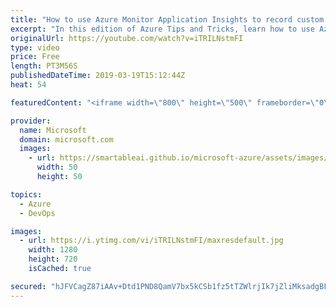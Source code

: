 ```yaml
---
title: "How to use Azure Monitor Application Insights to record custom events | Azure Tips and Tricks"
excerpt: "In this edition of Azure Tips and Tricks, learn how to use Azure Monitor Application Insights to make your application logging smarter with Custom Event Tracking.   For more tips and tricks, visit: http://azuredev.tips     Get started with 12 months of free services and $200 USD in credit. Create your"
originalUrl: https://youtube.com/watch?v=iTRILNstmFI
type: video
price: Free
length: PT3M56S
publishedDateTime: 2019-03-19T15:12:44Z
heat: 54

featuredContent: "<iframe width=\"800\" height=\"500\" frameborder=\"0\" src=\"https://www.youtube.com/embed/iTRILNstmFI\" allow=\"accelerometer; autoplay; encrypted-media; gyroscope; picture-in-picture\" allowfullscreen></iframe>"

provider:
  name: Microsoft
  domain: microsoft.com
  images:
    - url: https://smartableai.github.io/microsoft-azure/assets/images/organizations/microsoft.com-50x50.jpg
      width: 50
      height: 50

topics:
  - Azure
  - DevOps

images:
  - url: https://i.ytimg.com/vi/iTRILNstmFI/maxresdefault.jpg
    width: 1280
    height: 720
    isCached: true

secured: "hJFVCagZ87iAAv+Dtd1PND8QamV7bx5kCSb1fz5tTZWlrjIk7jZliMksadgBFlNv7BHCy5JiPPdGmcpys/5upgHJ76vK2xMRCrPQA8AEQyfr5pKGlRM46+Yyf/7waypmuGRSkAx9QAuADitybz6xBrQ60JrW5FcEDLJwWBUOsjlRmoBuQLLo29cOJ7Cx+K4oCr8s/YyWuRE8UrIDNk8zrakwrWXDT9Z3Jy39jUvkrWjA1J+iVrOFrvNWwE9bM9jvEOHdpNOB6kSqunpiDuCzN2pIYhbmDYiTSGoOYnOWSYFG736bSnQEOHdljn3a5ltHfvu+PLm5Cb+QKfFgpvYXhvpS49puL3hqS/6ra9pdIvWTH6p9ej8+8wTewN82XNo+6DA9N7hsq6zZhGVo2YYE5+wVVKWFwkfA+sJt/J6phno=;xA0lvMw/vHc1ysAV+eE88A=="
---
```


